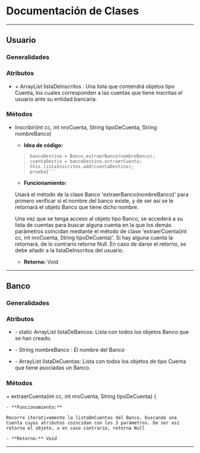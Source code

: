 # Documentación de Clases

---

## Usuario

### Generalidades

### Atributos

- \+ ArrayList<Cuenta> listaDeInscritos : Una lista que contendrá objetos tipo Cuenta, los cuales corresponden a las cuentas que tiene inscritas el usuario ante su entidad bancaria.

### Métodos
- Inscribir(int cc, int nroCuenta, String tipoDeCuenta, String nombreBanco)


    - **Idea de código:**

    >```{
    >bancoDestino = Banco.extraerBanco(nombreBanco);
    >cuentaDestio = bancoDestino.extraerCuenta;
    >this.listaInscritos.add(cuentaDestino);
    >prueba}```

    - **Funcionamiento:** 

    Usará el método de la clase Banco 'extraerBanco(nombreBanco)' para primero verificar si el nombre del banco existe, y de ser así se le retornará el objeto Banco que tiene dicho nombre.

    Una vez que se tenga acceso al objeto tipo Banco, se accederá a su lista de cuentas para buscar alguna cuenta en la que los demás parámetros coincidan mediante el método de clase 'extraerCuenta(int cc, int nroCuenta, String tipoDeCuenta)'. Si hay alguna cuenta la retornará, de lo contrario retorne Null. En caso de darse el retorno, se debe añadir a la listaDeInscritos del usuario.

    - **Retorno:** Void

--- 

## Banco

### Generalidades

### Atributos

- \- static ArrayList<Banco> listaDeBancos: Lista con todos los objetos Banco que se han creado.

- \- String nombreBanco : El nombre del Banco

- \- ArrayList<Cuenta> listaDeCuentas: Lista con todos los objetos de tipo Cuenta que tiene asociadas un Banco.

###  Métodos

\+ extraerCuenta(int cc, int nroCuenta, String tipoDeCuenta) \{

    - **Funcionamiento:**

    Recorre iterativamente la listaDeCuentas del Banco, buscando una Cuenta cuyos atributos coincidan con los 3 parámetros. De ser así retorna el objeto, o en caso contrario, retorna Null

    - **Retorno:** Void

---
